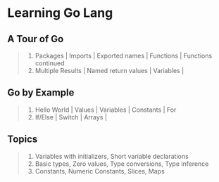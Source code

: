 # Learning Go Lang

## A Tour of Go

> 1. Packages | Imports | Exported names | Functions | Functions continued
> 1. Multiple Results | Named return values | Variables |

## Go by Example

> 1. Hello World | Values | Variables | Constants | For
> 1. If/Else | Switch | Arrays |

## Topics

> 1. Variables with initializers, Short variable declarations
> 1. Basic types, Zero values, Type conversions, Type inference
> 1. Constants, Numeric Constants, Slices, Maps
